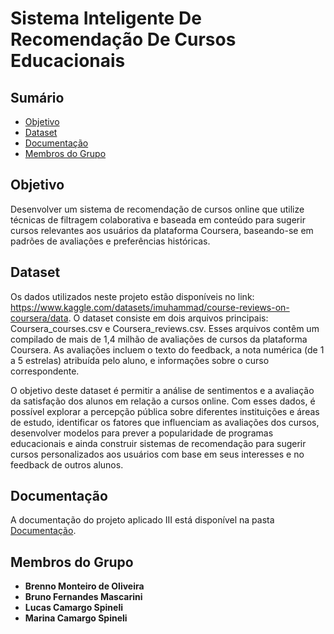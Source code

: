 # Sistema Inteligente De Recomendação De Cursos Educacionais


## Sumário
- [Objetivo](#objetivo)
- [Dataset](#dataset)
- [Documentação](#Documentação)
- [Membros do Grupo](#membros-do-grupo)

## Objetivo
Desenvolver um sistema de recomendação de cursos online que utilize técnicas de filtragem colaborativa e baseada em conteúdo para sugerir cursos relevantes aos usuários da plataforma Coursera, baseando-se em padrões de avaliações e preferências históricas.

## Dataset
Os dados utilizados neste projeto estão disponíveis no link: https://www.kaggle.com/datasets/imuhammad/course-reviews-on-coursera/data. O dataset consiste em dois arquivos principais: Coursera_courses.csv e Coursera_reviews.csv. Esses arquivos contêm um compilado de mais de 1,4 milhão de avaliações de cursos da plataforma Coursera. As avaliações incluem o texto do feedback, a nota numérica (de 1 a 5 estrelas) atribuída pelo aluno, e informações sobre o curso correspondente.

O objetivo deste dataset é permitir a análise de sentimentos e a avaliação da satisfação dos alunos em relação a cursos online. Com esses dados, é possível explorar a percepção pública sobre diferentes instituições e áreas de estudo, identificar os fatores que influenciam as avaliações dos cursos, desenvolver modelos para prever a popularidade de programas educacionais e ainda construir sistemas de recomendação para sugerir cursos personalizados aos usuários com base em seus interesses e no feedback de outros alunos.




## Documentação
A documentação do projeto aplicado III está disponível na pasta [Documentação](./Documentação).

## Membros do Grupo
- **Brenno Monteiro de Oliveira**
- **Bruno Fernandes Mascarini**
- **Lucas Camargo Spineli**
- **Marina Camargo Spineli**
